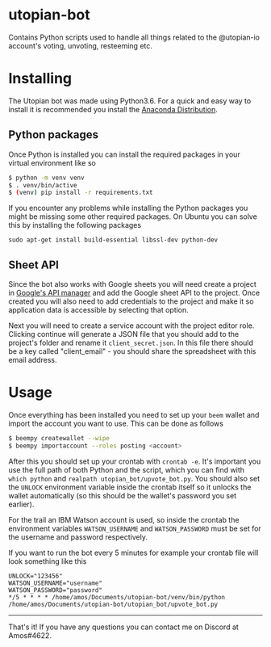 # utopian-bot
Contains Python scripts used to handle all things related to the @utopian-io account's voting, unvoting, resteeming etc.

# Installing

The Utopian bot was made using Python3.6. For a quick and easy way to install it is recommended you install the [Anaconda Distribution](https://www.anaconda.com/what-is-anaconda/). 

## Python packages
Once Python is installed you can install the required packages in your virtual environment like so

```bash
$ python -m venv venv
$ . venv/bin/active
$ (venv) pip install -r requirements.txt
```

If you encounter any problems while installing the Python packages you might be missing some other required packages. On Ubuntu you can solve this by installing the following packages

```
sudo apt-get install build-essential libssl-dev python-dev
```

## Sheet API
Since the bot also works with Google sheets you will need create a project in [Google's API manager](https://console.cloud.google.com/apis/dashboard) and add the Google sheet API to the project. Once created you will also need to add credentials to the project and make it so application data is accessible by selecting that option.

Next you will need to create a service account with the project editor role. Clicking continue will generate a JSON file that you should add to the project's folder and rename it `client_secret.json`. In this file there should be a key called "client_email" - you should share the spreadsheet with this email address.

# Usage

Once everything has been installed you need to set up your `beem` wallet and import the account you want to use. This can be done as follows

```bash
$ beempy createwallet --wipe
$ beempy importaccount --roles posting <account>
```

After this you should set up your crontab with `crontab -e`. It's important you use the full path of both Python and the script, which you can find with `which python` and `realpath utopian_bot/upvote_bot.py`. You should also set the `UNLOCK` environment variable inside the crontab itself so it unlocks the wallet automatically (so this should be the wallet's password you set earlier).

For the trail an IBM Watson account is used, so inside the crontab the environment variables `WATSON_USERNAME` and `WATSON_PASSWORD` must be set for the
username and password respectively.

If you want to run the bot every 5 minutes for example your crontab file will look something like this

```
UNLOCK="123456"
WATSON_USERNAME="username"
WATSON_PASSWORD="password"
*/5 * * * * /home/amos/Documents/utopian-bot/venv/bin/python /home/amos/Documents/utopian-bot/utopian_bot/upvote_bot.py
```

---

That's it! If you have any questions you can contact me on Discord at Amos#4622.
